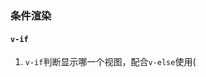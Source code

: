 ### 条件渲染

#### `v-if`

1. `v-if`判断显示哪一个视图，配合`v-else`使用(<template>)
2. `v-else`必须和`v-if`或`v-else-if`一起使用
3. 用`key`管理可复用的元素，用于替换标签不能替换的部分

#### `v-show`

1. 一直被渲染在`Dom`中，`v-show`只是简单地切换元素的CSS属性的`Display`
2. `v-show`不支持`<template>`元素，也不支持`v-else`